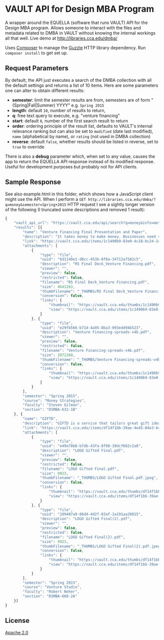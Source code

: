 # VAULT API for Design MBA Program

A wrapper around the EQUELLA (software that runs VAULT) API for the Design MBA program. Allows someone to interact with the files and metadata related to DMBA in VAULT without knowing the internal workings all that well. Live demo at http://libraries.cca.edu/dmba/

Uses [Composer](https://getcomposer.org/) to manage the [Guzzle](https://guzzle3.readthedocs.org/http-client/client.html) HTTP library dependency. Run `composer install` to get set up.

## Request Parameters

By default, the API just executes a search of the DMBA collection with all the default settings and returns a list of 10 items. Here are some parameters one can alter to obtain different results:

- **semester**: limit the semester results are from, semesters are of form "(Spring|Fall|Summer) YYYY" e.g. `Spring 2015`
- **length**: default `10`, number of results to return,
- **q**: free text query to execute, e.g. "venture financing"
- **start**: default `0`, number of the first search result to return
- **order**: ordering principle of the result list, defaults to VAULT's internal relevance ranking but can also be set to `modified` (date last modified), `name` (alphabetical by name), or `rating` (not used in DMBA collection)
- **reverse**: default `false`, whether results should be listed in reverse, set to `true` to override

There is also a **debug** parameter which, when set to any value, causes the app to return the EQUELLA API response instead of its modified response. Useful for development purposes but probably not for API clients.

## Sample Response

See also example.html in this folder, which shows how a JavaScript client might use the API. When I perform a `GET http://libraries.cca.edu/dmba/?q=money&semester=Spring+2015` HTTP request I see a sightly longer version of the following (I truncated some descriptions and removed 1 result):

```js
{
    "vault_api_url": "https://vault.cca.edu/api/search?q=money&info=metadata%2Cbasic%2Cattachment&collections=70a86791-8453-4ad3-9906-f4e070621d05&where=%2Fxml%2Flocal%2FcourseInfo%2Fsemester%20%3D%20%27Spring%202015%27",
    "results": [{
        "name": "Venture Financing Final Presentation and Paper",
        "description": "It takes money to make money. Businesses need varying amounts of funds at different stages and for almost every process. In fact, the flow of funds itself is a process that needs money to maintain. In our study we looked at both sides of the coin -- what entrepreneurs/businesses can do to raise money, and what kind of investments might be valuable for investors to explore. \n\nAn investor is a person who allocates capital with the expectation of a future financial return. On the flip side, an entrepreneur is an individual who runs a small business and assumes all the risk and reward of a given business venture…",
        "link": "https://vault.cca.edu/items/1c1490b9-83e0-4c18-bc24-240674785048/1/",
        "attachments": [
            {
                "type": "file",
                "uuid": "6d1140e1-d0cc-453b-8f8a-34712a7582c5",
                "description": "R5 Final Deck_Venture Financing.pdf",
                "viewer": "",
                "preview": false,
                "restricted": false,
                "filename": "R5 Final Deck_Venture Financing.pdf",
                "size": 4641263,
                "thumbFilename": "_THUMBS/R5 Final Deck_Venture Financing.pdf.jpeg",
                "conversion": false,
                "links": {
                    "thumbnail": "https://vault.cca.edu/thumbs/1c1490b9-83e0-4c18-bc24-240674785048/1/6d1140e1-d0cc-453b-8f8a-34712a7582c5",
                    "view": "https://vault.cca.edu/items/1c1490b9-83e0-4c18-bc24-240674785048/1/?attachment.uuid=6d1140e1-d0cc-453b-8f8a-34712a7582c5"
                }
            }, {
                "type": "file",
                "uuid": "e29fb566-b71d-4a95-8ba3-093edd94b523",
                "description": "Venture Financing-spreads-v4b.pdf",
                "viewer": "",
                "preview": false,
                "restricted": false,
                "filename": "Venture Financing-spreads-v4b.pdf",
                "size": 2072268,
                "thumbFilename": "_THUMBS/Venture Financing-spreads-v4b.pdf.jpeg",
                "conversion": false,
                "links": {
                    "thumbnail": "https://vault.cca.edu/thumbs/1c1490b9-83e0-4c18-bc24-240674785048/1/e29fb566-b71d-4a95-8ba3-093edd94b523",
                    "view": "https://vault.cca.edu/items/1c1490b9-83e0-4c18-bc24-240674785048/1/?attachment.uuid=e29fb566-b71d-4a95-8ba3-093edd94b523"
                }
            }
        ],
        "semester": "Spring 2015",
        "course": "Money Strategies",
        "faculty": "Steven Gilman",
        "section": "DSMBA-632-1B"
    }, {
        "name": "GIFTD",
        "description": "GIFTD is a service that tailors great gift ideas to take the stress…",
        "link": "https://vault.cca.edu/items/df14f1bb-39ae-4e45-84e3-6ce9dafa2542/1/",
        "attachments": [
            {
                "type": "file",
                "uuid": "e49e78b8-b7db-43fa-8f98-39dcf682c2a0",
                "description": "LOGO Gifted Final.pdf",
                "viewer": "",
                "preview": false,
                "restricted": false,
                "filename": "LOGO Gifted Final.pdf",
                "size": 9923,
                "thumbFilename": "_THUMBS/LOGO Gifted Final.pdf.jpeg",
                "conversion": false,
                "links": {
                    "thumbnail": "https://vault.cca.edu/thumbs/df14f1bb-39ae-4e45-84e3-6ce9dafa2542/1/e49e78b8-b7db-43fa-8f98-39dcf682c2a0",
                    "view": "https://vault.cca.edu/items/df14f1bb-39ae-4e45-84e3-6ce9dafa2542/1/?attachment.uuid=e49e78b8-b7db-43fa-8f98-39dcf682c2a0"
                }
            }, {
                "type": "file",
                "uuid": "289407a9-86d4-4d2f-83af-2a191aa20015",
                "description": "LOGO Gifted Final(2).pdf",
                "viewer": "",
                "preview": false,
                "restricted": false,
                "filename": "LOGO Gifted Final(2).pdf",
                "size": 9923,
                "thumbFilename": "_THUMBS/LOGO Gifted Final(2).pdf.jpeg",
                "conversion": false,
                "links": {
                    "thumbnail": "https://vault.cca.edu/thumbs/df14f1bb-39ae-4e45-84e3-6ce9dafa2542/1/289407a9-86d4-4d2f-83af-2a191aa20015",
                    "view": "https://vault.cca.edu/items/df14f1bb-39ae-4e45-84e3-6ce9dafa2542/1/?attachment.uuid=289407a9-86d4-4d2f-83af-2a191aa20015"
                }
            }
        ],
        "semester": "Spring 2015",
        "course": "Venture Studio",
        "faculty": "Robert Neher",
        "section": "DSMBA-608-2A"
    }]
}
```

## License

[Apache 2.0](https://www.apache.org/licenses/LICENSE-2.0)
